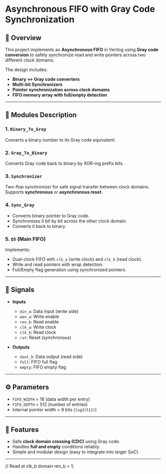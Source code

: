 # Asynchronous FIFO with Gray Code Synchronization

## 📌 Overview
This project implements an **Asynchronous FIFO** in Verilog using **Gray code conversion** to safely synchronize read and write pointers across two different clock domains.

The design includes:
- **Binary ↔ Gray code converters**
- **Multi-bit Synchronizers**
- **Pointer synchronization across clock domains**
- **FIFO memory array with full/empty detection**

---

## 📂 Modules Description

### 1. `Binary_To_Gray`
Converts a binary number to its Gray code equivalent:

### 2. `Gray_To_Binary`
Converts Gray code back to binary by XOR-ing prefix bits.

### 3. `Synchronizer`
Two-flop synchronizer for safe signal transfer between clock domains.  
Supports **synchronous** or **asynchronous reset**.

### 4. `Sync_Gray`
- Converts binary pointer to Gray code.
- Synchronizes it bit by bit across the other clock domain.
- Converts it back to binary.

### 5. `Q5` (Main FIFO)
Implements:
- Dual-clock FIFO with `clk_a` (write clock) and `clk_b` (read clock).
- Write and read pointers with wrap detection.
- Full/Empty flag generation using synchronized pointers.

---

## 📝 Signals

- **Inputs**
  - `din_a`: Data input (write side)
  - `wen_a`: Write enable
  - `ren_b`: Read enable
  - `clk_a`: Write clock
  - `clk_b`: Read clock
  - `rst`: Reset (synchronous)

- **Outputs**
  - `dout_b`: Data output (read side)
  - `full`: FIFO full flag
  - `empty`: FIFO empty flag

---

## ⚙️ Parameters
- `FIFO_WIDTH` = 16 (data width per entry)
- `FIFO_DEPTH` = 512 (number of entries)
- Internal pointer width = 9 bits (`log2(512)`)

---

## 🔑 Features
- Safe **clock domain crossing (CDC)** using Gray code.
- Handles **full and empty** conditions reliably.
- Simple and modular design (easy to integrate into larger SoC).

---



// Read at clk_b domain
ren_b = 1;
